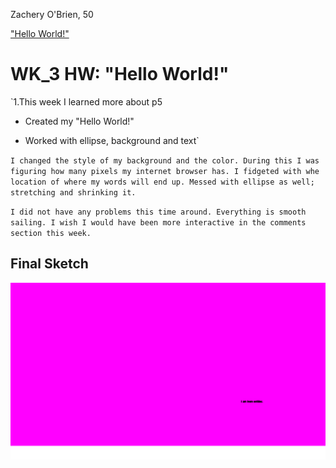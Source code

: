 Zachery O'Brien, 50

  ["Hello World!"](https://zeemakn.github.io/120-work/HW_3/)

# WK_3 HW: "Hello World!"

`1.This week I learned more about p5
  * Created my "Hello World!"

  * Worked with ellipse, background and text`

`I changed the style of my background and the color. During this I was figuring how many pixels my internet browser has. I fidgeted with whe location of where my words will end up. Messed with ellipse as well; stretching and shrinking it.`

`I did not have any problems this time around. Everything is smooth sailing. I wish I would have been more interactive in the comments section this week.`


## Final Sketch
![Final "Hello World! sketch."](shoot.png)
